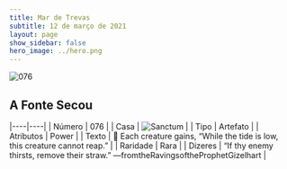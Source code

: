 ```yaml
---
title: Mar de Trevas
subtitle: 12 de março de 2021
layout: page
show_sidebar: false
hero_image: ../hero.png
---
```


![076](https://cdn.keyforgegame.com/media/card_front/pt/496_076_VJJ5Q526QMPR_pt.png)

## A Fonte Secou

|----|----|
| Número | 076 |
| Casa | ![Sanctum](https://archonarcana.com/images/thumb/c/c7/Sanctum.png/22px-Sanctum.png "Santuário") |
| Tipo | Artefato |
| Atributos | Power |
| Texto |  Each creature gains, “While the tide is low, this creature cannot reap.” |
| Raridade | Rara |
| Dizeres | “If thy enemy thirsts, remove their straw.” <softreturn>—from<nonbreak>the<nonbreak>Ravings<nonbreak>of<nonbreak>the<nonbreak>Prophet<nonbreak>Gizelhart |
